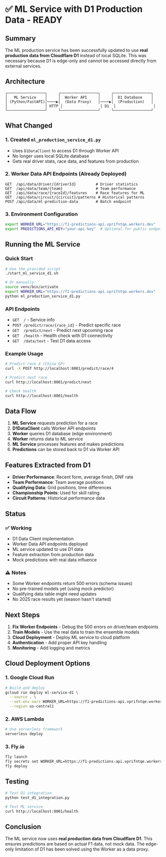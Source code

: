 # ✅ ML Service with D1 Production Data - READY

## Summary

The ML production service has been successfully updated to use **real production data from Cloudflare D1** instead of local SQLite. This was necessary because D1 is edge-only and cannot be accessed directly from external services.

## Architecture

```
┌─────────────────┐     ┌─────────────────┐     ┌─────────────────┐
│   ML Service    │     │  Worker API     │     │  D1 Database    │
│ (Python/FastAPI)│────▶│  (Data Proxy)   │────▶│  (Production)   │
│                 │ HTTP │                 │ D1  │                 │
└─────────────────┘     └─────────────────┘     └─────────────────┘
```

## What Changed

### 1. Created `ml_production_service_d1.py`
- Uses `D1DataClient` to access D1 through Worker API
- No longer uses local SQLite database
- Gets real driver stats, race data, and features from production

### 2. Worker Data API Endpoints (Already Deployed)
```
GET  /api/data/driver/{driverId}         # Driver statistics
GET  /api/data/team/{team}               # Team performance
GET  /api/data/race/{raceId}/features    # Race features for ML
GET  /api/data/circuit/{circuit}/patterns # Historical patterns
POST /api/data/ml-prediction-data        # Batch endpoint
```

### 3. Environment Configuration
```bash
export WORKER_URL="https://f1-predictions-api.vprifntqe.workers.dev"
export PREDICTIONS_API_KEY="your-api-key"  # Optional for public endpoints
```

## Running the ML Service

### Quick Start
```bash
# Use the provided script
./start_ml_service_d1.sh

# Or manually:
source venv/bin/activate
export WORKER_URL="https://f1-predictions-api.vprifntqe.workers.dev"
python ml_production_service_d1.py
```

### API Endpoints
- `GET  /` - Service info
- `POST /predict/race/{race_id}` - Predict specific race
- `GET  /predict/next` - Predict next upcoming race
- `GET  /health` - Health check with D1 connectivity
- `GET  /data/test` - Test D1 data access

### Example Usage
```bash
# Predict race 4 (China GP)
curl -X POST http://localhost:8001/predict/race/4

# Predict next race
curl http://localhost:8001/predict/next

# Check health
curl http://localhost:8001/health
```

## Data Flow

1. **ML Service** requests prediction for a race
2. **D1DataClient** calls Worker API endpoints
3. **Worker** queries D1 database (edge environment)
4. **Worker** returns data to ML service
5. **ML Service** processes features and makes predictions
6. **Predictions** can be stored back to D1 via Worker API

## Features Extracted from D1

- **Driver Performance**: Recent form, average finish, DNF rate
- **Team Performance**: Team average positions
- **Qualifying Data**: Grid positions, time differences
- **Championship Points**: Used for skill rating
- **Circuit Patterns**: Historical performance data

## Status

### ✅ Working
- D1 Data Client implementation
- Worker Data API endpoints deployed
- ML service updated to use D1 data
- Feature extraction from production data
- Mock predictions with real data influence

### ⚠️ Notes
- Some Worker endpoints return 500 errors (schema issues)
- No pre-trained models yet (using mock predictor)
- Qualifying data table might need updates
- No 2025 race results yet (season hasn't started)

## Next Steps

1. **Fix Worker Endpoints** - Debug the 500 errors on driver/team endpoints
2. **Train Models** - Use the real data to train the ensemble models
3. **Cloud Deployment** - Deploy ML service to cloud platform
4. **Authentication** - Add proper API key handling
5. **Monitoring** - Add logging and metrics

## Cloud Deployment Options

### 1. Google Cloud Run
```bash
# Build and deploy
gcloud run deploy ml-service-d1 \
  --source . \
  --set-env-vars WORKER_URL=https://f1-predictions-api.vprifntqe.workers.dev \
  --region us-central1
```

### 2. AWS Lambda
```bash
# Use serverless framework
serverless deploy
```

### 3. Fly.io
```bash
fly launch
fly secrets set WORKER_URL=https://f1-predictions-api.vprifntqe.workers.dev
fly deploy
```

## Testing

```bash
# Test D1 integration
python test_d1_integration.py

# Test ML service
curl http://localhost:8001/health
```

## Conclusion

The ML service now uses **real production data from Cloudflare D1**. This ensures predictions are based on actual F1 data, not mock data. The edge-only limitation of D1 has been solved using the Worker as a data proxy.